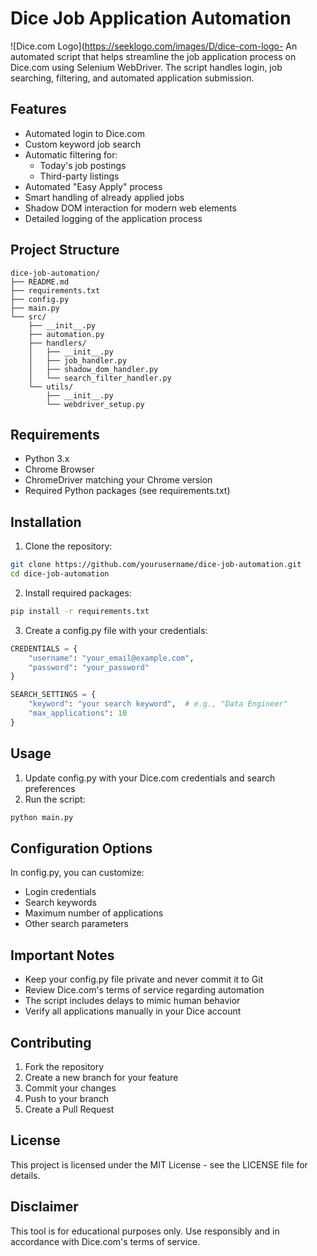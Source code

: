 # Dice Job Application Automation
![Dice.com Logo](https://seeklogo.com/images/D/dice-com-logo-
An automated script that helps streamline the job application process on Dice.com using Selenium WebDriver. The script handles login, job searching, filtering, and automated application submission.

## Features

- Automated login to Dice.com
- Custom keyword job search
- Automatic filtering for:
  - Today's job postings
  - Third-party listings
- Automated "Easy Apply" process
- Smart handling of already applied jobs
- Shadow DOM interaction for modern web elements
- Detailed logging of the application process

## Project Structure
```
dice-job-automation/
├── README.md
├── requirements.txt
├── config.py
├── main.py
└── src/
    ├── __init__.py
    ├── automation.py
    ├── handlers/
    │   ├── __init__.py
    │   ├── job_handler.py
    │   ├── shadow_dom_handler.py
    │   └── search_filter_handler.py
    └── utils/
        ├── __init__.py
        └── webdriver_setup.py
```

## Requirements

- Python 3.x
- Chrome Browser
- ChromeDriver matching your Chrome version
- Required Python packages (see requirements.txt)

## Installation

1. Clone the repository:
```bash
git clone https://github.com/yourusername/dice-job-automation.git
cd dice-job-automation
```

2. Install required packages:
```bash
pip install -r requirements.txt
```

3. Create a config.py file with your credentials:
```python
CREDENTIALS = {
    "username": "your_email@example.com",
    "password": "your_password"
}

SEARCH_SETTINGS = {
    "keyword": "your search keyword",  # e.g., "Data Engineer"
    "max_applications": 10
}
```

## Usage

1. Update config.py with your Dice.com credentials and search preferences
2. Run the script:
```bash
python main.py
```

## Configuration Options

In config.py, you can customize:
- Login credentials
- Search keywords
- Maximum number of applications
- Other search parameters

## Important Notes

- Keep your config.py file private and never commit it to Git
- Review Dice.com's terms of service regarding automation
- The script includes delays to mimic human behavior
- Verify all applications manually in your Dice account

## Contributing

1. Fork the repository
2. Create a new branch for your feature
3. Commit your changes
4. Push to your branch
5. Create a Pull Request

## License

This project is licensed under the MIT License - see the LICENSE file for details.

## Disclaimer

This tool is for educational purposes only. Use responsibly and in accordance with Dice.com's terms of service.
